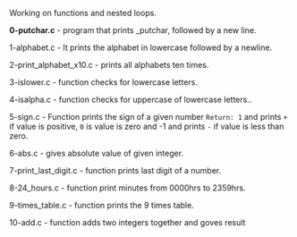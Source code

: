 Working on functions and nested loops.

**0-putchar.c** - program that prints _putchar, followed by a new line.

1-alphabet.c - It prints the alphabet in lowercase followed by a newline.

2-print_alphabet_x10.c - prints all alphabets ten times.

3-islower.c - function checks for lowercase letters.

4-isalpha.c - function checks for uppercase of lowercase letters..

5-sign.c - Function prints the sign of a given number `Return: 1` and prints `+` if value is positive, `0` is value is zero and -1 and prints `-` if value is less than zero.

6-abs.c - gives absolute value of given integer.

7-print_last_digit.c - function prints last digit of a number.

8-24_hours.c - function print minutes from 0000hrs to 2359hrs.

9-times_table.c - function prints the 9 times table.

10-add.c - function adds two integers together and goves result
